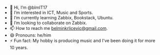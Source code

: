 - 👋 Hi, I’m @blmIT17
- 👀 I’m interested in ICT, Music and Sports.
- 🌱 I’m currently learning Zabbix, Bookstack, Ubuntu.
- 💞️ I’m looking to collaborate on Zabbix.
- 📫 How to reach me belminkrlicevic@gmail.com.
- 😄 Pronouns: he/him
- ⚡ Fun fact: My hobby is producing music and I've been doing it for more 10 years.
